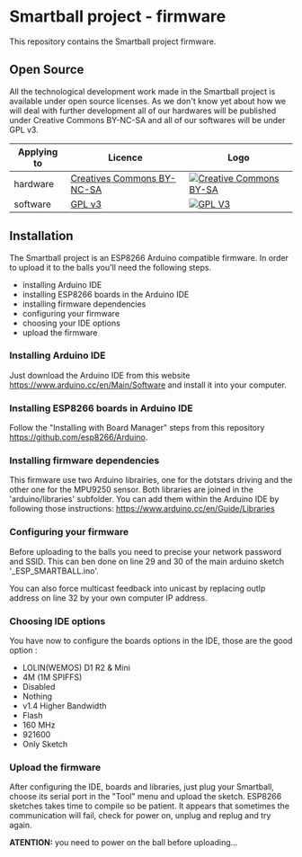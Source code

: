# Smartball project - firmware

This repository contains the Smartball project firmware.

## Open Source

All the technological development work made in the Smartball project is available under open source licenses. As we don't know yet about how we will deal with further development all of our hardwares will be published under Creative Commons BY-NC-SA and all of our softwares will be under GPL v3.

|Applying to|Licence|Logo|
|---|---|---|
|hardware|[Creatives Commons BY-NC-SA](http://creativecommons.org/licenses/by-nc-sa/4.0/)|[![Creative Commons BY-SA](https://i.creativecommons.org/l/by-nc-sa/4.0/88x31.png) ](http://creativecommons.org/licenses/by-nc-sa/4.0/)|
|software|[GPL v3](http://www.gnu.org/licenses/gpl.html)|[![GPL V3](https://www.gnu.org/graphics/gplv3-88x31.png)](http://www.gnu.org/licenses/gpl.html)|

## Installation

The Smartball project is an ESP8266 Arduino compatible firmware. In order to upload it to the balls you'll need the following steps. 

- installing Arduino IDE
- installing ESP8266 boards in the Arduino IDE
- installing firmware dependencies
- configuring your firmware
- choosing your IDE options
- upload the firmware

### Installing Arduino IDE 

Just download the Arduino IDE from this website https://www.arduino.cc/en/Main/Software and install it into your computer.

### Installing ESP8266 boards in Arduino IDE

Follow the "Installing with Board Manager" steps from this repository https://github.com/esp8266/Arduino.

### Installing firmware dependencies

This firmware use two Arduino librairies, one for the dotstars driving and the other one for the MPU9250 sensor. Both libraries are joined in the 'arduino/libraries' subfolder. You can add them within the Arduino IDE by following those instructions: https://www.arduino.cc/en/Guide/Libraries

### Configuring your firmware

Before uploading to the balls you need to precise your network password and SSID. This can ben done on line 29 and 30 of the main arduino sketch '_ESP_SMARTBALL.ino'.

You can also force multicast feedback into unicast by replacing outIp address on line 32 by your own computer IP address.

### Choosing IDE options 

You have now to configure the boards options in the IDE, those are the good option : 
- LOLIN(WEMOS) D1 R2 & Mini
- 4M (1M SPIFFS)
- Disabled
- Nothing
- v1.4 Higher Bandwidth
- Flash
- 160 MHz
- 921600
- Only Sketch

### Upload the firmware

After configuring the IDE, boards and libraries, just plug your Smartball, choose its serial port in the "Tool" menu and upload the sketch. ESP8266 sketches takes time to compile so be patient. It appears that sometimes the communication will fail, check for power on, unplug and replug and try again.

**ATENTION:** you need to power on the ball before uploading...


